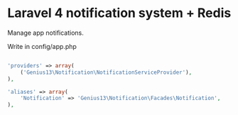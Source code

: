 Laravel 4 notification system + Redis
============

Manage app notifications.

Write in config/app.php

```php

'providers' => array(
    ('Genius13\Notification\NotificationServiceProvider'),
),

'aliases' => array(
    'Notification' => 'Genius13\Notification\Facades\Notification',
),

```
